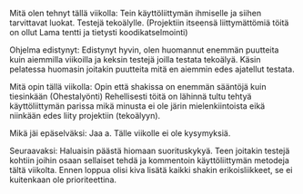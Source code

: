 Mitä olen tehnyt tällä viikolla:
Tein käyttöliittymän ihmiselle ja siihen tarvittavat luokat. Testejä tekoälylle.
(Projektiin itseensä liittymättömiä töitä on ollut Lama tentti ja tietysti koodikatselmointi)

Ohjelma edistynyt:
Edistynyt hyvin, olen huomannut enemmän puutteita kuin aiemmilla viikoilla ja keksin testejä joilla testata tekoälyä. Käsin pelatessa huomasin joitakin puutteita mitä en aiemmin edes ajatellut testata.

Mitä opin tällä viikolla:
Opin että shakissa on enemmän sääntöjä kuin tiesinkään (Ohestalyönti)
Rehellisesti töitä on lähinnä tultu tehtyä käyttöliittymän parissa mikä minusta ei ole järin mielenkiintoista eikä niinkään edes liity projektiin (tekoälyyn).

Mikä jäi epäselväksi:
Jaa a. Tälle viikolle ei ole kysymyksiä.

Seuraavaksi:
Haluaisin päästä hiomaan suorituskykyä. Teen joitakin testejä kohtiin joihin osaan sellaiset tehdä ja kommentoin käyttöliittymän metodeja tältä viikolta. Ennen loppua olisi kiva lisätä kaikki shakin erikoisliikkeet, se ei kuitenkaan ole prioriteettina.
